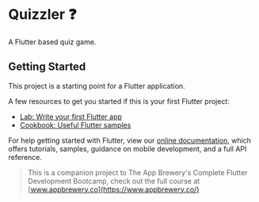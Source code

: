 

# Quizzler ❓


A Flutter based quiz game.

## Getting Started

This project is a starting point for a Flutter application.

A few resources to get you started if this is your first Flutter project:

- [Lab: Write your first Flutter app](https://flutter.dev/docs/get-started/codelab)
- [Cookbook: Useful Flutter samples](https://flutter.dev/docs/cookbook)

For help getting started with Flutter, view our
[online documentation](https://flutter.dev/docs), which offers tutorials,
samples, guidance on mobile development, and a full API reference.

>This is a companion project to The App Brewery's Complete Flutter Development Bootcamp, check out the full course at [www.appbrewery.co](https://www.appbrewery.co/)


